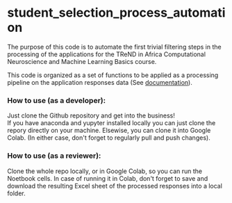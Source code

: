 # student_selection_process_automation

The purpose of this code is to automate the first trivial filtering steps in the processing of the applications for the TReND in Africa Computational Neuroscience and Machine Learning Basics course.

This code is organized as a set of functions to be applied as a processing pipeline on the application responses data (See [documentation](https://docs.google.com/document/d/1n4pMEOgMuenuFpN6zXQtZlpYFXwPat2P4-SzZaN8mFg/edit?usp=drivesdk)).

### **How to use (as a developer):**
Just clone the Github repository and get into the business!\
If you have anaconda and yupyter installed locally you can just clone the repory directly on your machine. Elsewise, you can clone it into Google Colab.
(In either case, don't forget to regularly pull and push changes).

### **How to use (as a reviewer):**
Clone the whole repo locally, or in Google Colab, so you can run the Noetbook cells. In case of running it in Colab, don't forget to save and download the resulting Excel sheet of the processed responses into a local folder.
